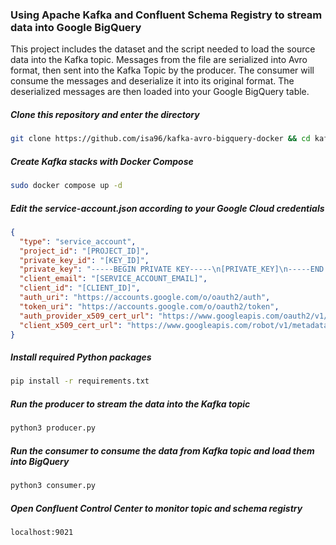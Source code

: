 ### Using Apache Kafka and Confluent Schema Registry to stream data into Google BigQuery

This project includes the dataset and the script needed to load the source data into the Kafka topic.
Messages from the file are serialized into Avro format, then sent into the Kafka Topic by the producer.
The consumer will consume the messages and deserialize it into its original format.
The deserialized messages are then loaded into your Google BigQuery table.

##### Clone this repository and enter the directory
```bash
git clone https://github.com/isa96/kafka-avro-bigquery-docker && cd kafka-avro-bigquery-docker
```

##### Create Kafka stacks with Docker Compose
```bash
sudo docker compose up -d
```

##### Edit the service-account.json according to your Google Cloud credentials
```json
{
  "type": "service_account",
  "project_id": "[PROJECT_ID]",
  "private_key_id": "[KEY_ID]",
  "private_key": "-----BEGIN PRIVATE KEY-----\n[PRIVATE_KEY]\n-----END PRIVATE KEY-----\n",
  "client_email": "[SERVICE_ACCOUNT_EMAIL]",
  "client_id": "[CLIENT_ID]",
  "auth_uri": "https://accounts.google.com/o/oauth2/auth",
  "token_uri": "https://accounts.google.com/o/oauth2/token",
  "auth_provider_x509_cert_url": "https://www.googleapis.com/oauth2/v1/certs",
  "client_x509_cert_url": "https://www.googleapis.com/robot/v1/metadata/x509/[SERVICE_ACCOUNT_EMAIL]"
}
```

##### Install required Python packages
```bash
pip install -r requirements.txt
```

##### Run the producer to stream the data into the Kafka topic
```bash
python3 producer.py
```

##### Run the consumer to consume the data from Kafka topic and load them into BigQuery
```bash
python3 consumer.py
```

##### Open Confluent Control Center to monitor topic and schema registry
```
localhost:9021
```
